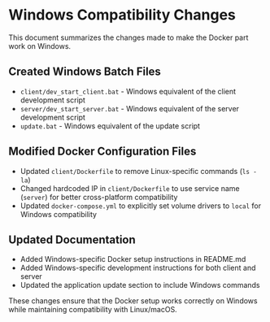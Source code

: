 # Windows Compatibility Changes

This document summarizes the changes made to make the Docker part work on Windows.

## Created Windows Batch Files

- `client/dev_start_client.bat` - Windows equivalent of the client development script
- `server/dev_start_server.bat` - Windows equivalent of the server development script
- `update.bat` - Windows equivalent of the update script

## Modified Docker Configuration Files

- Updated `client/Dockerfile` to remove Linux-specific commands (`ls -la`)
- Changed hardcoded IP in `client/Dockerfile` to use service name (`server`) for better cross-platform compatibility
- Updated `docker-compose.yml` to explicitly set volume drivers to `local` for Windows compatibility

## Updated Documentation

- Added Windows-specific Docker setup instructions in README.md
- Added Windows-specific development instructions for both client and server
- Updated the application update section to include Windows commands

These changes ensure that the Docker setup works correctly on Windows while maintaining compatibility with Linux/macOS.